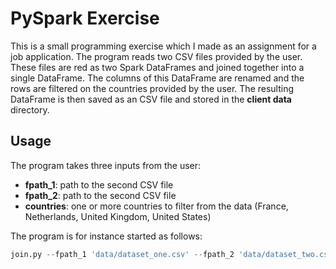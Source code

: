# PySpark Exercise

This is a small programming exercise which I made as an assignment for a job application. The program reads two CSV files provided by the user. These files are red as two Spark DataFrames and joined together into a single DataFrame. The columns of this DataFrame are renamed and the rows are filtered on the countries provided by the user. The resulting DataFrame is then saved as an CSV file and stored in the **client data** directory.

## Usage

The program takes three inputs from the user:
- **fpath_1**: path to the second CSV file
- **fpath_2**: path to the second CSV file
- **countries**: one or more countries to filter from the data (France, Netherlands, United Kingdom, United States)

The program is for instance started as follows:

```python
join.py --fpath_1 'data/dataset_one.csv' --fpath_2 'data/dataset_two.csv' --countries 'United Kingdom' 'Netherlands'
```